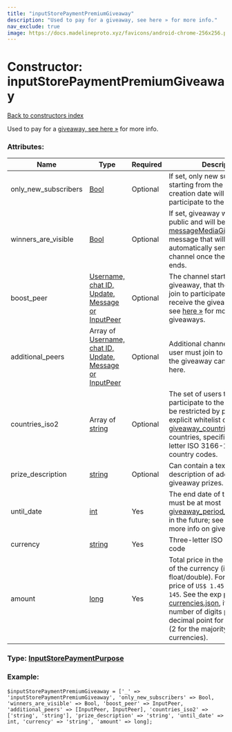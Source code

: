 ```yaml
---
title: "inputStorePaymentPremiumGiveaway"
description: "Used to pay for a giveaway, see here » for more info."
nav_exclude: true
image: https://docs.madelineproto.xyz/favicons/android-chrome-256x256.png
---
```

# Constructor: inputStorePaymentPremiumGiveaway  
[Back to constructors index](/API_docs/constructors/index.html)



Used to pay for a [giveaway, see here »](https://core.telegram.org/api/giveaways) for more info.

### Attributes:

| Name     |    Type       | Required | Description |
|----------|---------------|----------|-------------|
|only\_new\_subscribers|[Bool](/API_docs/types/Bool.html) | Optional|If set, only new subscribers starting from the giveaway creation date will be able to participate to the giveaway.|
|winners\_are\_visible|[Bool](/API_docs/types/Bool.html) | Optional|If set, giveaway winners are public and will be listed in a [messageMediaGiveawayResults](../constructors/messageMediaGiveawayResults.html) message that will be automatically sent to the channel once the giveaway ends.|
|boost\_peer|[Username, chat ID, Update, Message or InputPeer](/API_docs/types/InputPeer.html) | Optional|The channel starting the giveaway, that the user must join to participate, that will receive the giveaway [boosts](https://core.telegram.org/api/boost); see [here »](https://core.telegram.org/api/giveaways) for more info on giveaways.|
|additional\_peers|Array of [Username, chat ID, Update, Message or InputPeer](/API_docs/types/InputPeer.html) | Optional|Additional channels that the user must join to participate to the giveaway can be specified here.|
|countries\_iso2|Array of [string](/API_docs/types/string.html) | Optional|The set of users that can participate to the giveaway can be restricted by passing here an explicit whitelist of up to [giveaway\_countries\_max](https://core.telegram.org/api/config#giveaway-countries-max) countries, specified as two-letter ISO 3166-1 alpha-2 country codes.|
|prize\_description|[string](/API_docs/types/string.html) | Optional|Can contain a textual description of additional giveaway prizes.|
|until\_date|[int](/API_docs/types/int.html) | Yes|The end date of the giveaway, must be at most [giveaway\_period\_max](https://core.telegram.org/api/config#giveaway-period-max) seconds in the future; see [here »](https://core.telegram.org/api/giveaways) for more info on giveaways.|
|currency|[string](/API_docs/types/string.html) | Yes|Three-letter ISO 4217 [currency](https://core.telegram.org/bots/payments#supported-currencies) code|
|amount|[long](/API_docs/types/long.html) | Yes|Total price in the smallest units of the currency (integer, not float/double). For example, for a price of `US$ 1.45` pass `amount = 145`. See the exp parameter in [currencies.json](https://core.telegram.org/bots/payments/currencies.json), it shows the number of digits past the decimal point for each currency (2 for the majority of currencies).|



### Type: [InputStorePaymentPurpose](/API_docs/types/InputStorePaymentPurpose.html)


### Example:

```
$inputStorePaymentPremiumGiveaway = ['_' => 'inputStorePaymentPremiumGiveaway', 'only_new_subscribers' => Bool, 'winners_are_visible' => Bool, 'boost_peer' => InputPeer, 'additional_peers' => [InputPeer, InputPeer], 'countries_iso2' => ['string', 'string'], 'prize_description' => 'string', 'until_date' => int, 'currency' => 'string', 'amount' => long];
```  
